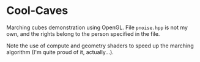 # Cool-Caves

Marching cubes demonstration using OpenGL. File `pnoise.hpp` is not my own, and the rights belong to the person specified in the file.

Note the use of compute and geometry shaders to speed up the marching algorithm (I'm quite proud of it, actually...).
